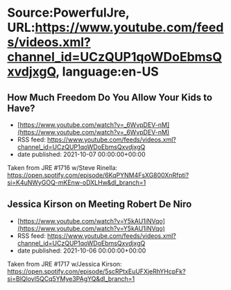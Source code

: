 # Source:PowerfulJre, URL:https://www.youtube.com/feeds/videos.xml?channel_id=UCzQUP1qoWDoEbmsQxvdjxgQ, language:en-US

## How Much Freedom Do You Allow Your Kids to Have?
 - [https://www.youtube.com/watch?v=_6WvpDEV-nM](https://www.youtube.com/watch?v=_6WvpDEV-nM)
 - RSS feed: https://www.youtube.com/feeds/videos.xml?channel_id=UCzQUP1qoWDoEbmsQxvdjxgQ
 - date published: 2021-10-07 00:00:00+00:00

Taken from JRE #1716 w/Steve Rinella:
https://open.spotify.com/episode/6KqPYNM4FsXG800XnRfpti?si=K4uNWyGOQ-mKEnw-oDXLHw&dl_branch=1

## Jessica Kirson on Meeting Robert De Niro
 - [https://www.youtube.com/watch?v=Y5kAU1iNVqo](https://www.youtube.com/watch?v=Y5kAU1iNVqo)
 - RSS feed: https://www.youtube.com/feeds/videos.xml?channel_id=UCzQUP1qoWDoEbmsQxvdjxgQ
 - date published: 2021-10-06 00:00:00+00:00

Taken from JRE #1717 w/Jessica Kirson:
https://open.spotify.com/episode/5scRPtxEuUFXjeRhYHcpFk?si=BlQloyl5QCq5YMye3PAgYQ&dl_branch=1

